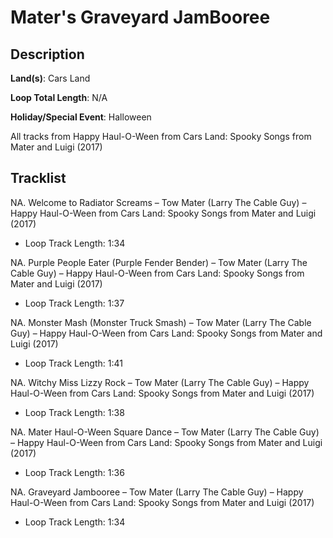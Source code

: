 # Mater's Graveyard JamBooree

## Description

**Land(s)**: Cars Land

**Loop Total Length**: N/A

**Holiday/Special Event**: Halloween

All tracks from Happy Haul-O-Ween from Cars Land: Spooky Songs from Mater and Luigi (2017)

## Tracklist

NA. Welcome to Radiator Screams – Tow Mater (Larry The Cable Guy) – Happy Haul-O-Ween from Cars Land: Spooky Songs from Mater and Luigi (2017)
- Loop Track Length: 1:34

NA. Purple People Eater (Purple Fender Bender) – Tow Mater (Larry The Cable Guy) – Happy Haul-O-Ween from Cars Land: Spooky Songs from Mater and Luigi (2017)
- Loop Track Length: 1:37

NA. Monster Mash (Monster Truck Smash) – Tow Mater (Larry The Cable Guy) – Happy Haul-O-Ween from Cars Land: Spooky Songs from Mater and Luigi (2017)
- Loop Track Length: 1:41

NA. Witchy Miss Lizzy Rock – Tow Mater (Larry The Cable Guy) – Happy Haul-O-Ween from Cars Land: Spooky Songs from Mater and Luigi (2017)
- Loop Track Length: 1:38

NA. Mater Haul-O-Ween Square Dance – Tow Mater (Larry The Cable Guy) – Happy Haul-O-Ween from Cars Land: Spooky Songs from Mater and Luigi (2017)
- Loop Track Length: 1:36

NA. Graveyard Jambooree – Tow Mater (Larry The Cable Guy) – Happy Haul-O-Ween from Cars Land: Spooky Songs from Mater and Luigi (2017)
- Loop Track Length: 1:34

